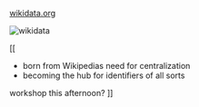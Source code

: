 [wikidata.org](https://wikidata.org)

![wikidata](https://upload.wikimedia.org/wikipedia/commons/thumb/f/ff/Wikidata-logo.svg/800px-Wikidata-logo.svg.png)


[[
- born from Wikipedias need for centralization
- becoming the hub for identifiers of all sorts

workshop this afternoon?
]]

